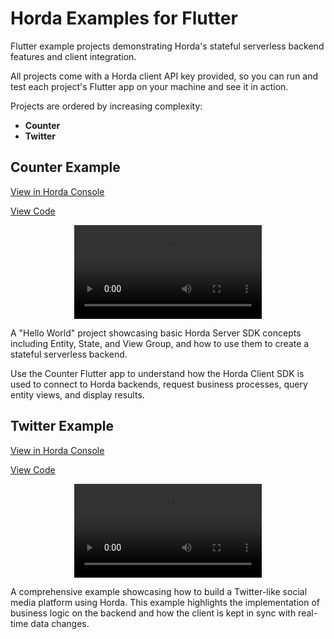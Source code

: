 # Horda Examples for Flutter

Flutter example projects demonstrating Horda's stateful serverless backend features and client integration.

All projects come with a Horda client API key provided, so you can run and test each project's Flutter app on your machine and see it in action.

Projects are ordered by increasing complexity:

- **Counter** 
- **Twitter** 

## Counter Example

[View in Horda Console](https://console.horda.ai/?project=d2sqf8kgc98s73838big)

[View Code](counter/)

<div align="center">
  <video src="https://github.com/user-attachments/assets/679eef38-0caa-4096-bd41-bb258dc2bdd7" />
</div>

A "Hello World" project showcasing basic Horda Server SDK concepts including Entity, State, and View Group, and how to use them to create a stateful serverless backend.

Use the Counter Flutter app to understand how the Horda Client SDK is used to connect to Horda backends, request business processes, query entity views, and display results.

## Twitter Example

[View in Horda Console](https://console.horda.ai/?project=d368c1sgc98s738ue7cg)

[View Code](twitter/)

<div align="center">
  <video src="https://github.com/user-attachments/assets/bbbe0981-7d2a-4968-8f2c-6c19f381e001" />
</div>

A comprehensive example showcasing how to build a Twitter-like social media platform using Horda. This example highlights the implementation of business logic on the backend and how the client is kept in sync with real-time data changes.
